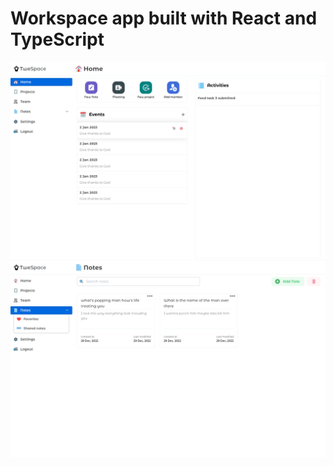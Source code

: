 # Workspace app built with React and TypeScript

![Alt workspace app](/public/images/Screenshot%202022-12-29%20at%2016.02.00.png)
![Alt workspace app](/public/images/Screenshot%202022-12-29%20at%2016.02.17.png)


